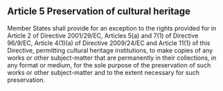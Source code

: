 ## Article 5 Preservation of cultural heritage

Member States shall provide for an exception to the rights provided for in Article 2 of Directive 2001/29/EC, Articles 5(a) and 7(1) of Directive 96/9/EC, Article 4(1)(a) of Directive 2009/24/EC and Article 11(1) of this Directive, permitting cultural heritage institutions, to make copies of any works or other subject-matter that are permanently in their collections, in any format or medium, for the sole purpose of the preservation of such works or other subject-matter and to the extent necessary for such preservation.
